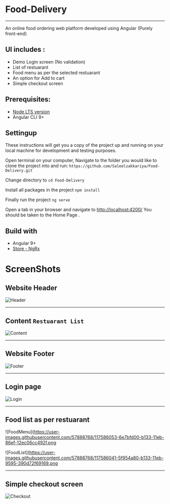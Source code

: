 # Food-Delivery
---

An online food ordering web platform developed using Angular (Purely front-end)

## UI includes : 
- Demo Login screen (No validation)
- List of restuarant 
- Food menu as per the selected restuarant
- An option for Add to cart
- Simple checkout screen

## Prerequisites:
- [Node LTS version](https://nodejs.org/en/download/)
- Angular CLI 9+

## Settingup
These instructions will get you a copy of the project up and running on your local machine for development and testing purposes.

Open terminal on your computer, Navigate to the folder you would like to clone the project into and run:
`https://github.com/Saleelzakkariya/Food-Delivery.git`

Change directory to 
`cd Food-Delivery`

Install all packages in the project
`npm install`

Finally run the project
 `ng serve`
 
 Open a tab in your browser and navigate to [http://localhost:4200/](http://localhost:4200/) You should be taken to the Home Page .
 
 ## Build with 
 - Angular 9+
 - [Store - NgRx](https://ngrx.io/guide/store)

# ScreenShots
## Website Header

![Header](https://user-images.githubusercontent.com/57888768/117586006-3379c980-b133-11eb-86c5-d8a9ffcd2bbb.png)

---
## Content `Restuarant List`

![Content](https://user-images.githubusercontent.com/57888768/117586014-3c6a9b00-b133-11eb-9f65-ee479c43e1b3.png)

---
## Website Footer

![Footer](https://user-images.githubusercontent.com/57888768/117586018-42607c00-b133-11eb-8937-d702ad42cb61.png)

----

## Login page

![Login](https://user-images.githubusercontent.com/57888768/117586050-68861c00-b133-11eb-9d6a-a3253dc12b91.png)

----

## Food list as per restuarant 

![FoodMenu](https://user-images.githubusercontent.com/57888768/117586053-6e7bfd00-b133-11eb-86ef-12ec06cc492f.png

![FoodList](https://user-images.githubusercontent.com/57888768/117586041-5f954a80-b133-11eb-9595-390d72f69169.png

---

## Simple checkout screen

![Checkout](https://user-images.githubusercontent.com/57888768/117586076-7e93dc80-b133-11eb-8456-7252e46ff246.png)


